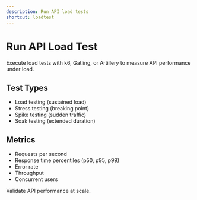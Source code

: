 ```yaml
---
description: Run API load tests
shortcut: loadtest
---
```


# Run API Load Test

Execute load tests with k6, Gatling, or Artillery to measure API performance under load.

## Test Types

- Load testing (sustained load)
- Stress testing (breaking point)
- Spike testing (sudden traffic)
- Soak testing (extended duration)

## Metrics

- Requests per second
- Response time percentiles (p50, p95, p99)
- Error rate
- Throughput
- Concurrent users

Validate API performance at scale.
